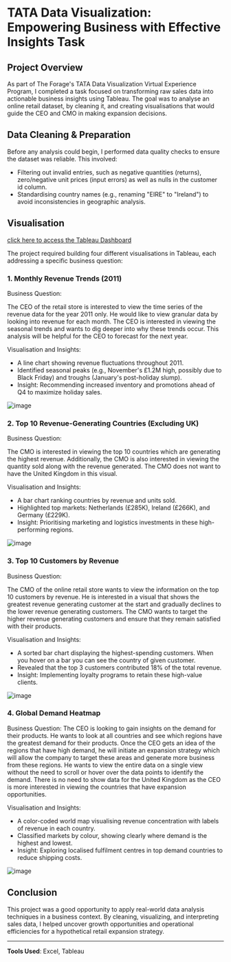 # TATA Data Visualization: Empowering Business with Effective Insights Task

## Project Overview
As part of The Forage's TATA Data Visualization Virtual Experience Program, I completed a task focused on transforming raw sales data into actionable business insights using Tableau. The goal was to analyse an online retail dataset, by cleaning it, and creating visualisations that would guide the CEO and CMO in making expansion decisions.

## Data Cleaning & Preparation
Before any analysis could begin, I performed data quality checks to ensure the dataset was reliable. This involved:
- Filtering out invalid entries, such as negative quantities (returns), zero/negative unit prices (input errors) as well as nulls in the customer id column.
- Standardising country names (e.g., renaming "EIRE" to "Ireland") to avoid inconsistencies in geographic analysis.
  
## Visualisation

[click here to access the Tableau Dashboard](https://public.tableau.com/app/profile/monika.pekosz3314/viz/ForageTATADataVisualisationTask/Dashboard1)

The project required building four different visualisations in Tableau, each addressing a specific business question:

### 1. Monthly Revenue Trends (2011)
Business Question:

The CEO of the retail store is interested to view the time series of the revenue data for the year 2011 only. He would like to view granular data by looking into revenue for each month. The CEO is interested in viewing the seasonal trends and wants to dig deeper into why these trends occur. This analysis will be helpful for the CEO to forecast for the next year.

Visualisation and Insights:
- A line chart showing revenue fluctuations throughout 2011.
- Identified seasonal peaks (e.g., November's £1.2M high, possibly due to Black Friday) and troughs (January's post-holiday slump).
- Insight: Recommending increased inventory and promotions ahead of Q4 to maximize holiday sales.

![image](https://github.com/user-attachments/assets/c3d720fe-bc75-4eb4-9185-6ac5988a988e)


### 2. Top 10 Revenue-Generating Countries (Excluding UK)
Business Question:

The CMO is interested in viewing the top 10 countries which are generating the highest revenue. Additionally, the CMO is also interested in viewing the quantity sold along with the revenue generated. The CMO does not want to have the United Kingdom in this visual.

Visualisation and Insights:
- A bar chart ranking countries by revenue and units sold.
- Highlighted top markets: Netherlands (£285K), Ireland (£266K), and Germany (£229K).
- Insight: Prioritising marketing and logistics investments in these high-performing regions.

![image](https://github.com/user-attachments/assets/826633c7-c9bd-4cbf-8bb0-df3962775dd3)


### 3. Top 10 Customers by Revenue

Business Question:

The CMO of the online retail store wants to view the information on the top 10 customers by revenue. He is interested in a visual that shows the greatest revenue generating customer at the start and gradually declines to the lower revenue generating customers. The CMO wants to target the higher revenue generating customers and ensure that they remain satisfied with their products.

Visualisation and Insights:
- A sorted bar chart displaying the highest-spending customers. When you hover on a bar you can see the country of given customer.
- Revealed that the top 3 customers contributed 18% of the total revenue.
- Insight: Implementing loyalty programs to retain these high-value clients.

![image](https://github.com/user-attachments/assets/12c5ad6c-da47-4c68-b70d-17e27b757b59)


### 4. Global Demand Heatmap

Business Question:
The CEO is looking to gain insights on the demand for their products. He wants to look at all countries and see which regions have the greatest demand for their products. Once the CEO gets an idea of the regions that have high demand, he will initiate an expansion strategy which will allow the company to target these areas and generate more business from these regions. He wants to view the entire data on a single view without the need to scroll or hover over the data points to identify the demand. There is no need to show data for the United Kingdom as the CEO is more interested in viewing the countries that have expansion opportunities.

Visualisation and Insights:
- A color-coded world map visualising revenue concentration with labels of revenue in each country.
- Classified markets by colour, showing clearly where demand is the highest and lowest.
- Insight: Exploring localised fulfilment centres in top demand countries to reduce shipping costs.

![image](https://github.com/user-attachments/assets/80e3c1e1-df70-48a1-81e8-4c3a302ed215)


## Conclusion
This project was a good opportunity to apply real-world data analysis techniques in a business context. By cleaning, visualizing, and interpreting sales data, I helped uncover growth opportunities and operational efficiencies for a hypothetical retail expansion strategy.

---

**Tools Used**: Excel, Tableau
